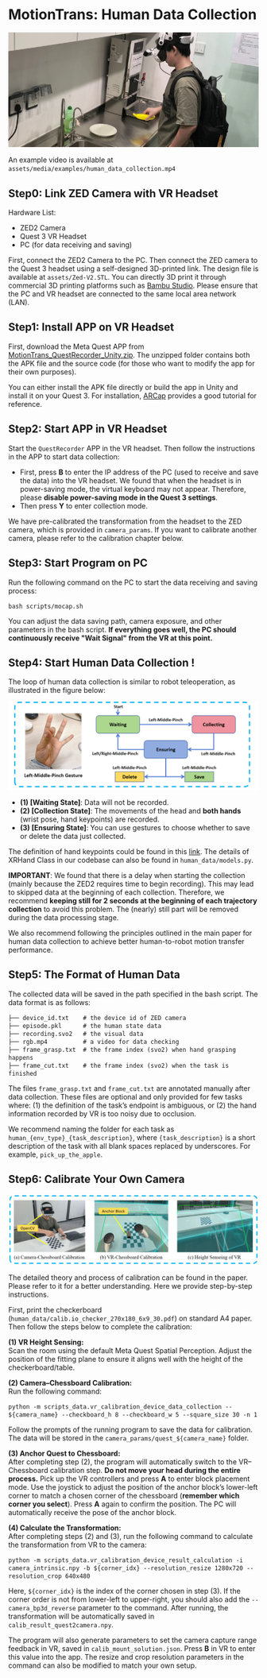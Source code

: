 # MotionTrans: Human Data Collection

![motiontrans human data](../assets/media/human_data_collection.png)

An example video is available at ``assets/media/examples/human_data_collection.mp4``

## Step0: Link ZED Camera with VR Headset
Hardware List:
 - ZED2 Camera  
 - Quest 3 VR Headset  
 - PC (for data receiving and saving)  

First, connect the ZED2 Camera to the PC. Then connect the ZED camera to the Quest 3 headset using a self-designed 3D-printed link. The design file is available at ``assets/Zed-V2.STL``. You can directly 3D print it through commercial 3D printing platforms such as [Bambu Studio](https://bambulab.com/zh/download/studio). Please ensure that the PC and VR headset are connected to the same local area network (LAN).  


## Step1: Install APP on VR Headset

First, download the Meta Quest APP from [MotionTrans_QuestRecorder_Unity.zip](https://drive.google.com/file/d/1OsbDZM-4SVGljROW6m_gB1LQDtPTXu0d/view?usp=sharing). The unzipped folder contains both the APK file and the source code (for those who want to modify the app for their own purposes).  

You can either install the APK file directly or build the app in Unity and install it on your Quest 3. For installation, [ARCap](https://github.com/Ericcsr/ARCap) provides a good tutorial for reference.  

## Step2: Start APP in VR Headset

Start the ``QuestRecorder`` APP in the VR headset. Then follow the instructions in the APP to start data collection:  
- First, press **B** to enter the IP address of the PC (used to receive and save the data) into the VR headset. We found that when the headset is in power-saving mode, the virtual keyboard may not appear. Therefore, please **disable power-saving mode in the Quest 3 settings**.  
- Then press **Y** to enter collection mode.  

We have pre-calibrated the transformation from the headset to the ZED camera, which is provided in ``camera_params``. If you want to calibrate another camera, please refer to the calibration chapter below.  


## Step3: Start Program on PC

Run the following command on the PC to start the data receiving and saving process:
```
bash scripts/mocap.sh
```

You can adjust the data saving path, camera exposure, and other parameters in the bash script. **If everything goes well, the PC should continuously receive "Wait Signal" from the VR at this point.**


## Step4: Start Human Data Collection !

The loop of human data collection is similar to robot teleoperation, as illustrated in the figure below:

![motiontrans human data process](../assets/media/human_data_collection_process.png)
- **(1) [Waiting State]**: Data will not be recorded.  
- **(2) [Collection State]**: The movements of the head and **both hands** (wrist pose, hand keypoints) are recorded.  
- **(3) [Ensuring State]**: You can use gestures to choose whether to save or delete the data just collected.  

The definition of hand keypoints could be found in this [link](https://docs.unity3d.com/Packages/com.unity.xr.hands@1.1/manual/hand-data/xr-hand-data-model.html). The details of XRHand Class in our codebase can also be found in ``human_data/models.py``.

**IMPORTANT**: We found that there is a delay when starting the collection (mainly because the ZED2 requires time to begin recording). This may lead to skipped data at the beginning of each collection. Therefore, we recommend **keeping still for 2 seconds at the beginning of each trajectory collection** to avoid this problem. The (nearly) still part will be removed during the data processing stage.  

We also recommend following the principles outlined in the main paper for human data collection to achieve better human-to-robot motion transfer performance.  


## Step5: The Format of Human Data

The collected data will be saved in the path specified in the bash script. The data format is as follows:

```
├── device_id.txt    # the device id of ZED camera
├── episode.pkl      # the human state data
├── recording.svo2   # the visual data
├── rgb.mp4          # a video for data checking
├── frame_grasp.txt  # the frame index (svo2) when hand grasping happens
├── frame_cut.txt    # the frame index (svo2) when the task is finished
```

The files `frame_grasp.txt` and `frame_cut.txt` are annotated manually after data collection.
These files are optional and only provided for few tasks where: (1) the definition of the task’s endpoint is ambiguous, or (2) the hand information recorded by VR is too noisy due to occlusion.

We recommend naming the folder for each task as `human_{env_type}_{task_description}`, where `{task_description}` is a short description of the task with all blank spaces replaced by underscores. For example, `pick_up_the_apple`.

## Step6: Calibrate Your Own Camera

![motiontrans human calibration](../assets/media/human_calibration.png)

The detailed theory and process of calibration can be found in the paper. Please refer to it for a better understanding. Here we provide step-by-step instructions.

First, print the checkerboard (`human_data/calib.io_checker_270x180_6x9_30.pdf`) on standard A4 paper. Then follow the steps below to complete the calibration:

**(1) VR Height Sensing:**  
Scan the room using the default Meta Quest Spatial Perception. Adjust the position of the fitting plane to ensure it aligns well with the height of the checkerboard/table.  

**(2) Camera–Chessboard Calibration:**  
Run the following command:  
```
python -m scripts_data.vr_calibration_device_data_collection -- ${camera_name} --checkboard_h 8 --checkboard_w 5 --square_size 30 -n 1
```
Follow the prompts of the running program to save the data for calibration. The data will be stored in the `camera_params/quest_${camera_name}` folder.  

**(3) Anchor Quest to Chessboard:**  
After completing step (2), the program will automatically switch to the VR–Chessboard calibration step. **Do not move your head during the entire process.** Pick up the VR controllers and press **A** to enter block placement mode. Use the joystick to adjust the position of the anchor block’s lower-left corner to match a chosen corner of the chessboard (**remember which corner you select**). Press **A** again to confirm the position. The PC will automatically receive the pose of the anchor block.  

**(4) Calculate the Transformation:**  
After completing steps (2) and (3), run the following command to calculate the transformation from VR to the camera:  
```
python -m scripts_data.vr_calibration_device_result_calculation -i camera_intrinsic.npy -b ${corner_idx} --resolution_resize 1280x720 --resolution_crop 640x480
```

Here, `${corner_idx}` is the index of the corner chosen in step (3). If the corner order is not from lower-left to upper-right, you should also add the ``--camera_bp3d_reverse`` parameter to the command. After running, the transformation will be automatically saved in ``calib_result_quest2camera.npy``.  

The program will also generate parameters to set the camera capture range feedback in VR, saved in ``calib_mount_solution.json``. Press **B** in VR to enter this value into the app. The resize and crop resolution parameters in the command can also be modified to match your own setup.  
